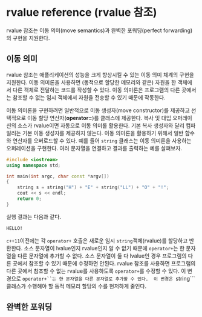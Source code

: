 # rvalue reference (rvalue 참조)

rvalue 참조는 이동 의미(move semantics)과 완벽한 포워딩(perfect forwarding)의 구현을 지원한다.

## 이동 의미

rvalue 참조는 애플리케이션의 성능을 크게 향상시킬 수 있는 이동 의미 체계의 구현을 지원한다. 
이동 의미론을 사용하면 (동적으로 할당한 메모리와 같은) 자원을 한 객체에서 다른 객체로 전달하는 코드를 작성할 수 있다.
이동 의미론은 프로그램의 다른 곳에서는 참조할 수 없는 임시 객체에서 자원을 전송할 수 있기 때문에 작동한다. 

이동 의미론을 구현하려면 일반적으로 이동 생성자(move constructor)를 제공하고 선택적으로 이동 할당 연산자(**operator=**)를 클래스에 제공한다.
복사 및 대입 오퍼레이션의 소스가 rvalue이면 자동으로 이동 의미롤 활용한다. 기본 복사 생성자와 달리 컴파일러는 기본 이동 생성자를 제공하지 않는다.
이동 의미론을 활용하기 위해서 일반 함수와 연산자를 오버로드할 수 있다. 예를 들어 ```string``` 클래스는 이동 의미론을 사용하는 오퍼레이션을 구현한다.
여러 문자열을 연결하고 결과를 출력하는 예를 살펴보자.

```c++
#include <iostream>
using namespace std;

int main(int argc, char const *argv[])
{
	string s = string("H") + "E" + string("LL") + "O" + "!";
	cout << s << endl;
	return 0;
}
```
실행 결과는 다음과 같다.

```bash
HELLO!
```

```c++11```이전에는 각 ```operator+``` 호출은 새로운 임시 ```string```객체(rvalue)를 할당하고 반환한다. 
소스 문자열이 lvalue인지 rvalue인지 알 수 없기 때문에 ```operator+```는 한 문자열을 다른 문자열에 추가할 수 없다. 
소스 문자열이 둘 다 lvalue인 경우 프로그램의 다른 곳에서 참조할 수 있기 때문에 수정하면 안된다.
rvalue 참조를 사용하면 프로그램의 다른 곳에서 참조할 수 없는 rvalue를 사용하도록 ```operator+```를 수정할 수 있다.
이 변경으로 ```operator+``는 한 문자열을 다른 문자열로 추가할 수 있다. 
이 변경은 ```string```클래스가 수행해야 할 동적 메모리 할당의 수를 현저하게 줄인다. 

## 완벽한 포워딩 






